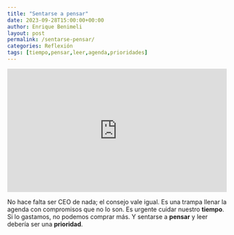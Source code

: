 ```yaml
---
title: "Sentarse a pensar"
date: 2023-09-28T15:00:00+00:00
author: Enrique Benimeli
layout: post
permalink: /sentarse-pensar/
categories: Reflexión
tags: [tiempo,pensar,leer,agenda,prioridades]
---
```


<style>.embed-container { position: relative; padding-bottom: 56.25%; height: 0; overflow: hidden; max-width: 100%; } .embed-container iframe, .embed-container object, .embed-container embed { position: absolute; top: 0; left: 0; width: 100%; height: 100%; }</style><div class='embed-container'><iframe src='https://www.youtube.com/embed/nH5K0yo-o1A' frameborder='0' allowfullscreen></iframe></div>

No hace falta ser CEO de nada; el consejo vale igual. Es una trampa llenar la agenda con compromisos que no lo son. Es urgente cuidar nuestro **tiempo**. Si lo gastamos, no podemos comprar más. Y sentarse a **pensar** y leer debería ser una **prioridad**.
